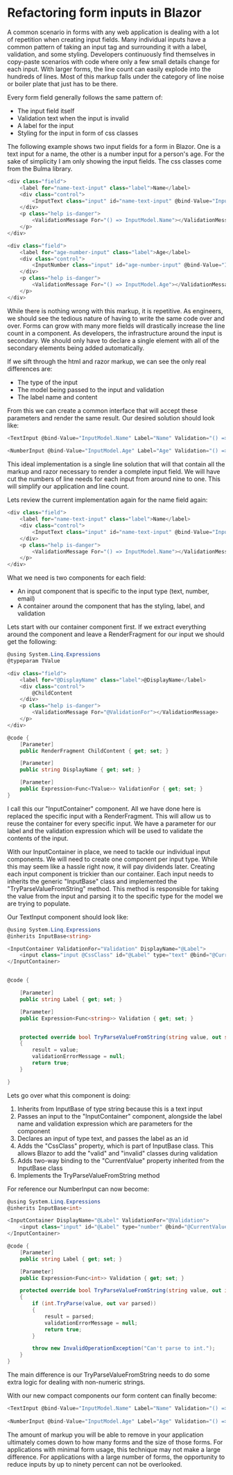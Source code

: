 # Refactoring form inputs in Blazor

A common scenario in forms with any web application is dealing with a lot of repetition when creating input fields. Many individual inputs have a common pattern of taking an input tag and surrounding it with a label, validation, and some styling. Developers continuously find themselves in copy-paste scenarios with code where only a few small details change for each input. With larger forms, the line count can easily explode into the hundreds of lines. Most of this markup falls under the category of line noise or boiler plate that just has to be there.

Every form field generally follows the same pattern of:

- The input field itself
- Validation text when the input is invalid
- A label for the input
- Styling for the input in form of css classes

The following example shows two input fields for a form in Blazor. One is a text input for a name, the other is a number input for a person's age. For the sake of simplicity I am only showing the input fields. The css classes come from the Bulma library.

```csharp
<div class="field">
    <label for="name-text-input" class="label">Name</label>
    <div class="control">
        <InputText class="input" id="name-text-input" @bind-Value="InputModel.Name"></InputText>
    </div>
    <p class="help is-danger">
        <ValidationMessage For="() => InputModel.Name"></ValidationMessage>
    </p>
</div>

<div class="field">
    <label for="age-number-input" class="label">Age</label>
    <div class="control">
        <InputNumber class="input" id="age-number-input" @bind-Value="InputModel.Age"></InputNumber>
    </div>
    <p class="help is-danger">
        <ValidationMessage For="() => InputModel.Age"></ValidationMessage>
    </p>
</div>
```

While there is nothing wrong with this markup, it is repetitive. As engineers, we should see the tedious nature of having to write the same code over and over. Forms can grow with many more fields will drastically increase the line count in a component. As developers, the infrastructure around the input is secondary. We should only have to declare a single element with all of the secondary elements being added automatically.

If we sift through the html and razor markup, we can see the only real differences are:

- The type of the input
- The model being passed to the input and validation
- The label name and content

From this we can create a common interface that will accept these parameters and render the same result. Our desired solution should look like:

```csharp
<TextInput @bind-Value="InputModel.Name" Label="Name" Validation="() => InputModel.Name" />
    
<NumberInput @bind-Value="InputModel.Age" Label="Age" Validation="() => InputModel.Age" />
```

This ideal implementation is a single line solution that will that contain all the markup and razor necessary to render a complete input field. We will have cut the numbers of line needs for each input from around nine to one. This will simplify our application and line count.

Lets review the current implementation again for the name field again:

```csharp
<div class="field">
    <label for="name-text-input" class="label">Name</label>
    <div class="control">
        <InputText class="input" id="name-text-input" @bind-Value="InputModel.Name"></InputText>
    </div>
    <p class="help is-danger">
        <ValidationMessage For="() => InputModel.Name"></ValidationMessage>
    </p>
</div>
```

What we need is two components for each field:

- An input component that is specific to the input type (text, number, email)
- A container around the component that has the styling, label, and validation

Lets start with our container component first. If we extract everything around the component and leave a RenderFragment for our input we should get the following:

```csharp
@using System.Linq.Expressions
@typeparam TValue

<div class="field">
    <label for="@DisplayName" class="label">@DisplayName</label>
    <div class="control">
        @ChildContent
    </div>
    <p class="help is-danger">
        <ValidationMessage For="@ValidationFor"></ValidationMessage>
    </p>
</div>

@code {
    [Parameter]
    public RenderFragment ChildContent { get; set; }

    [Parameter]
    public string DisplayName { get; set; }

    [Parameter]
    public Expression<Func<TValue>> ValidationFor { get; set; }
}
```

I call this our "InputContainer" component. All we have done here is replaced the specific input with a RenderFragment. This will allow us to reuse the container for every specific input. We have a parameter for our label and the validation expression which will be used to validate the contents of the input.

With our InputContainer in place, we need to tackle our individual input components. We will need to create one component per input type. While this may seem like a hassle right now, it will pay dividends later. Creating each input component is trickier than our container. Each input needs to inherits the generic "InputBase" class and implemented the "TryParseValueFromString" method. This method is responsible for taking the value from the input and parsing it to the specific type for the model we are trying to populate.

Our TextInput component should look like:

```csharp
@using System.Linq.Expressions
@inherits InputBase<string>

<InputContainer ValidationFor="Validation" DisplayName="@Label">
    <input class="input @CssClass" id="@Label" type="text" @bind="@CurrentValue" />
</InputContainer>


@code {

    [Parameter]
    public string Label { get; set; }

    [Parameter]
    public Expression<Func<string>> Validation { get; set; }


    protected override bool TryParseValueFromString(string value, out string result, out string validationErrorMessage)
    {
        result = value;
        validationErrorMessage = null;
        return true;
    }

}
```

Lets go over what this component is doing:

1) Inherits from InputBase of type string because this is a text input
2) Passes an input to the "InputContainer" component, alongside the label name and validation expression which are parameters for the component
3) Declares an input of type text, and passes the label as an id
4) Adds the "CssClass" property, which is part of InputBase class. This allows Blazor to add the "valid" and "invalid" classes during validation
5) Adds two-way binding to the "CurrentValue" property inherited from the InputBase class
6) Implements the TryParseValueFromString method

For reference our NumberInput can now become:

```csharp
@using System.Linq.Expressions
@inherits InputBase<int>

<InputContainer DisplayName="@Label" ValidationFor="@Validation">
    <input class="input" id="@Label" type="number" @bind="@CurrentValue" />
</InputContainer>

@code {
    [Parameter]
    public string Label { get; set; }

    [Parameter]
    public Expression<Func<int>> Validation { get; set; }

    protected override bool TryParseValueFromString(string value, out int result, out string validationErrorMessage)
    {
        if (int.TryParse(value, out var parsed))
        {
            result = parsed;
            validationErrorMessage = null;
            return true;
        }

        throw new InvalidOperationException("Can't parse to int.");
    }
}

```

The main difference is our TryParseValueFromString needs to do some extra logic for dealing with non-numeric strings.

With our new compact components our form content can finally become:

```csharp
<TextInput @bind-Value="InputModel.Name" Label="Name" Validation="() => InputModel.Name" />
    
<NumberInput @bind-Value="InputModel.Age" Label="Age" Validation="() => InputModel.Age" />
```

The amount of markup you will be able to remove in your application ultimately comes down to how many forms and the size of those forms. For applications with minimal form usage, this technique may not make a large difference. For applications with a large number of forms, the opportunity to reduce inputs by up to ninety percent can not be overlooked.